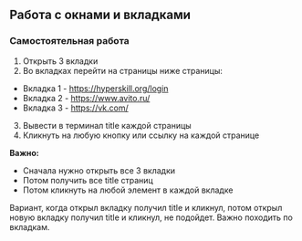 ## Работа с окнами и вкладками

### Самостоятельная работа

1. Открыть 3 вкладки
2. Во вкладках перейти на страницы ниже страницы:
- Вкладка 1 - https://hyperskill.org/login
- Вкладка 2 - https://www.avito.ru/
- Вкладка 3 - https://vk.com/
3. Вывести в терминал title каждой страницы
4. Кликнуть на любую кнопку или ссылку на каждой странице

**Важно:**
- Сначала нужно открыть все 3 вкладки
- Потом получить все title страниц
- Потом кликнуть на любой элемент в каждой вкладке

Вариант, когда открыл вкладку получил title и кликнул, потом открыл новую вкладку получил title и кликнул, не подойдет. Важно походить по вкладкам.
